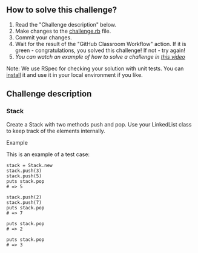 ## How to solve this challenge?

1. Read the "Challenge description" below.
2. Make changes to the [challenge.rb](./challenge.rb) file.
3. Commit your changes.
4. Wait for the result of the "GitHub Classroom Workflow" action. If it is green - congratulations, you solved this challenge! If not - try again!
5. *You can watch an example of how to solve a challenge in [this video](https://microverse.pathwright.com/library/fast-track-algorithms-data-structures/69123/path/step/113963868/)*

Note: We use RSpec for checking your solution with unit tests. You can [install](https://github.com/rspec/rspec) it and use it in your local environment if you like.


## Challenge description

### Stack

Create a Stack with two methods push and pop. Use your LinkedList class to keep track of the elements internally.

Example

This is an example of a test case:

```
stack = Stack.new
stack.push(3)
stack.push(5)
puts stack.pop
# => 5

stack.push(2)
stack.push(7)
puts stack.pop
# => 7

puts stack.pop
# => 2

puts stack.pop
# => 3
```

